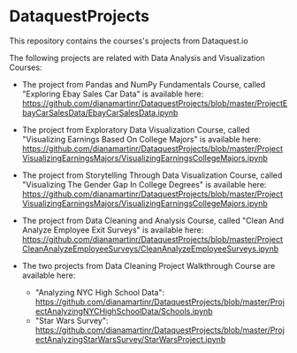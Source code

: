 # DataquestProjects
 
 This repository contains the courses's projects from Dataquest.io
 
 The following projects are related with Data Analysis and Visualization Courses:
 
 - The project from Pandas and NumPy Fundamentals Course, called "Exploring Ebay Sales Car Data" is available here:
   https://github.com/dianamartinr/DataquestProjects/blob/master/ProjectEbayCarSalesData/EbayCarSalesData.ipynb
 
 - The project from Exploratory Data Visualization Course, called "Visualizing Earnings Based On College Majors" is available here: 
   https://github.com/dianamartinr/DataquestProjects/blob/master/ProjectVisualizingEarningsMajors/VisualizingEarningsCollegeMajors.ipynb
 
 -  The project from Storytelling Through Data Visualization Course, called "Visualizing The Gender Gap In College Degrees" is available here:
    https://github.com/dianamartinr/DataquestProjects/blob/master/ProjectVisualizingEarningsMajors/VisualizingEarningsCollegeMajors.ipynb

 - The project from Data Cleaning and Analysis Course, called "Clean And Analyze Employee Exit Surveys" is available here:
   https://github.com/dianamartinr/DataquestProjects/blob/master/ProjectCleanAnalyzeEmployeeSurveys/CleanAnalyzeEmployeeSurveys.ipynb

 - The two projects from Data Cleaning Project Walkthrough Course are available here: 
    - "Analyzing NYC High School Data": https://github.com/dianamartinr/DataquestProjects/blob/master/ProjectAnalyzingNYCHighSchoolData/Schools.ipynb
    - "Star Wars Survey": https://github.com/dianamartinr/DataquestProjects/blob/master/ProjectAnalyzingStarWarsSurvey/StarWarsProject.ipynb